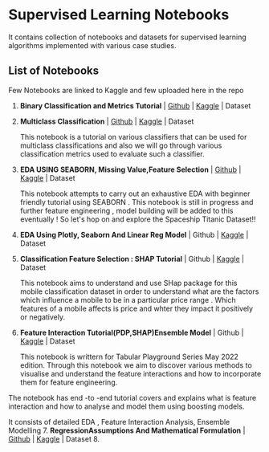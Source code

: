 # Supervised Learning Notebooks
It contains collection of notebooks and datasets for supervised learning algorithms implemented with various  case studies.
## List of Notebooks 
Few Notebooks are linked to Kaggle and few uploaded here in the repo

1. **Binary Classification and Metrics Tutorial** | [Github](https://github.com/ritzi12/notebooks_supervised/blob/main/binary_classifiers_classification_metrics_tutorial.ipynb) | [Kaggle](https://www.kaggle.com/code/ritzig/binary-classifiers-classification-metrics-tutorial) | Dataset
2. **Multiclass Classification** | [Github](https://github.com/ritzi12/notebooks_supervised/blob/main/multiclass_classification_metrics_tutorial_97.ipynb)  | [Kaggle](https://www.kaggle.com/code/ritzig/multiclass-classification-metrics-tutorial-97) | Dataset
 
   This notebook is a tutorial on various classifiers that can be used for multiclass classifications and also we will go through various classification metrics used to evaluate such a classifier.
3. **EDA USING SEABORN, Missing Value,Feature Selection** | [Github](https://github.com/ritzi12/notebooks_supervised/blob/main/eda_using_seaborn_missing_value_feature_selection.ipynb) | [Kaggle](https://www.kaggle.com/code/ritzig/eda-using-seaborn-missing-value-feature-selection) | Dataset
    
    This notebook attempts to carry out an exhaustive EDA with beginner friendly tutorial using SEABORN . This notebook is still in progress and further feature engineering , model building will be added to this eventually ! So let's hop on and explore the Spaceship Titanic Dataset!!
4. **EDA Using Plotly, Seaborn And Linear Reg Model** | Github | [Kaggle](https://www.kaggle.com/code/ritzig/eda-using-plotly-seaborn-and-linear-reg-model) | Dataset
5. **Classification Feature Selection : SHAP Tutorial** | Github | [Kaggle](https://www.kaggle.com/code/ritzig/classification-feature-selection-shap-tutorial) | Dataset

   This notebook aims to understand and use SHap package for this mobile classification dataset in order to understand what are the factors which influence a mobile to be in a particular price range . Which features of a mobile affects is price and whter they impact it positively or negatively.
   
6. **Feature Interaction Tutorial(PDP,SHAP)Ensemble Model** | Github | [Kaggle](https://www.kaggle.com/code/ritzig/feature-interaction-tutorial-pdp-shap-ensemble-mod) | Dataset

    This notebook is writtern for Tabular Playground Series May 2022 edition. Through this notebook we aim to discover various methods to visualise and understand the feature interactions and how to incorporate them for feature engineering.
 
 The notebook has end -to -end tutorial covers and explains what is feature interaction and how to analyse and model them using boosting models.
 
 It consists of detailed EDA , Feature Interaction Analysis, Ensemble Modelling
7. **RegressionAssumptions And Mathematical Formulation** | [Github](https://github.com/ritzi12/notebooks_supervised/blob/main/MultipleRegression.ipynb) | [Kaggle](https://www.kaggle.com/code/ritzig/regressionassumptions-and-mathematical-formulation#Regularised-Regression) | Dataset
8. 

